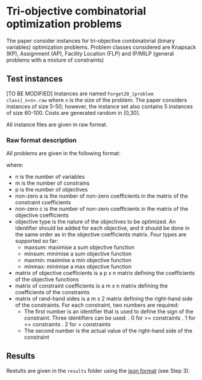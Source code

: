 # Tri-objective combinatorial optimization problems

The paper consider instances for tri-objective combinatorial (binary variables) optimization problems. 
Problem classes considered are Knapsack (KP), Assignment (AP), Facility Location (FLP) and IP/MILP (general problems with a mixture of constraints)


## Test instances

[TO BE MODIFIED] Instances are named `Forget20_[problem class]_n<n>.raw` where `n` is the size of the problem. The paper considers
instances of size 5-50; however, the instance set also contains 5 instances of size 60-100. Costs
are generated random in [0,30].

All instance files are given in raw format. 


### Raw format description 

All problems are given in the following format:


<n> <m> <p> <non-zero a> <non-zero c>

<objective type...>

<matrix of objective coefficients>

<matrix of constraint coefficients>

<matrix of right-hand sides>


where:

- n is the number of variables
- m is the number of constrains
- p is the number of objectives
- non-zero a is the number of non-zero coefficients in the matrix of the constraint coefficients
- non-zero c is the number of non-zero coefficients in the matrix of the objective coefficients
- objective type is the nature of the objectives to be optimized. An identifier should be added for each objective, and it should be done in the same order as in the objective coefficients matrix. Four types are supported so far:
	* maxsum: maximise a sum objective function
	* minsum: minimise a sum objective function
	* maxmin: maximise a min objective function
	* minmax: minimise a max objective function
- matrix of objective coefficients is a p x n matrix defining the coefficients of the objective functions
- matrix of constraint coefficients is a m x n matrix defining the coefficients of the constraints
- matrix of rand-hand sides is a m x 2 matrix defining the right-hand side of the constraints. For each constraint, two numbers are required:
	* The first number is an identifier that is used to define the sign of the constraint. Three identifiers can be used:
		. 0 for >= constraints
		. 1 for <= constraints
		. 2 for = constraints
	* The second number is the actual value of the right-hand side of the constraint
	

## Results

Restults are given in the `results` folder using the [json
format](https://github.com/MCDMSociety/MOrepo/blob/master/contribute.md) (see Step 3). 




